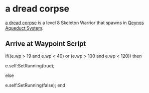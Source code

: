 # a dread corpse



[a dread corpse](/npc/4045) is a level 8 Skeleton Warrior that spawns in [Qeynos Aqueduct System](/zone/45).



## Arrive at Waypoint Script

if((e.wp > 19 and e.wp < 40) or (e.wp > 100 and e.wp < 120)) then


e.self:SetRunning(true);

else


e.self:SetRunning(false);
end
